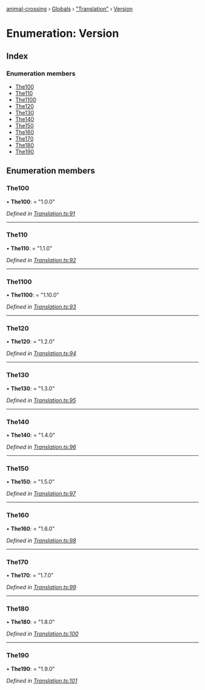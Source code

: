 [animal-crossing](../README.md) › [Globals](../globals.md) › ["Translation"](../modules/_translation_.md) › [Version](_translation_.version.md)

# Enumeration: Version

## Index

### Enumeration members

* [The100](_translation_.version.md#the100)
* [The110](_translation_.version.md#the110)
* [The1100](_translation_.version.md#the1100)
* [The120](_translation_.version.md#the120)
* [The130](_translation_.version.md#the130)
* [The140](_translation_.version.md#the140)
* [The150](_translation_.version.md#the150)
* [The160](_translation_.version.md#the160)
* [The170](_translation_.version.md#the170)
* [The180](_translation_.version.md#the180)
* [The190](_translation_.version.md#the190)

## Enumeration members

###  The100

• **The100**: = "1.0.0"

*Defined in [Translation.ts:91](https://github.com/Norviah/animal-crossing/blob/3d769dc/module/types/Translation.ts#L91)*

___

###  The110

• **The110**: = "1.1.0"

*Defined in [Translation.ts:92](https://github.com/Norviah/animal-crossing/blob/3d769dc/module/types/Translation.ts#L92)*

___

###  The1100

• **The1100**: = "1.10.0"

*Defined in [Translation.ts:93](https://github.com/Norviah/animal-crossing/blob/3d769dc/module/types/Translation.ts#L93)*

___

###  The120

• **The120**: = "1.2.0"

*Defined in [Translation.ts:94](https://github.com/Norviah/animal-crossing/blob/3d769dc/module/types/Translation.ts#L94)*

___

###  The130

• **The130**: = "1.3.0"

*Defined in [Translation.ts:95](https://github.com/Norviah/animal-crossing/blob/3d769dc/module/types/Translation.ts#L95)*

___

###  The140

• **The140**: = "1.4.0"

*Defined in [Translation.ts:96](https://github.com/Norviah/animal-crossing/blob/3d769dc/module/types/Translation.ts#L96)*

___

###  The150

• **The150**: = "1.5.0"

*Defined in [Translation.ts:97](https://github.com/Norviah/animal-crossing/blob/3d769dc/module/types/Translation.ts#L97)*

___

###  The160

• **The160**: = "1.6.0"

*Defined in [Translation.ts:98](https://github.com/Norviah/animal-crossing/blob/3d769dc/module/types/Translation.ts#L98)*

___

###  The170

• **The170**: = "1.7.0"

*Defined in [Translation.ts:99](https://github.com/Norviah/animal-crossing/blob/3d769dc/module/types/Translation.ts#L99)*

___

###  The180

• **The180**: = "1.8.0"

*Defined in [Translation.ts:100](https://github.com/Norviah/animal-crossing/blob/3d769dc/module/types/Translation.ts#L100)*

___

###  The190

• **The190**: = "1.9.0"

*Defined in [Translation.ts:101](https://github.com/Norviah/animal-crossing/blob/3d769dc/module/types/Translation.ts#L101)*
